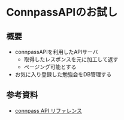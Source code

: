 
# ConnpassAPIのお試し

## 概要

- connpassAPIを利用したAPIサーバ
  - 取得したレスポンスを元に加工して返す
  - ページング可能とする
- お気に入り登録した勉強会をDB管理する

## 参考資料

- [connpass API リファレンス](https://connpass.com/about/api/)

